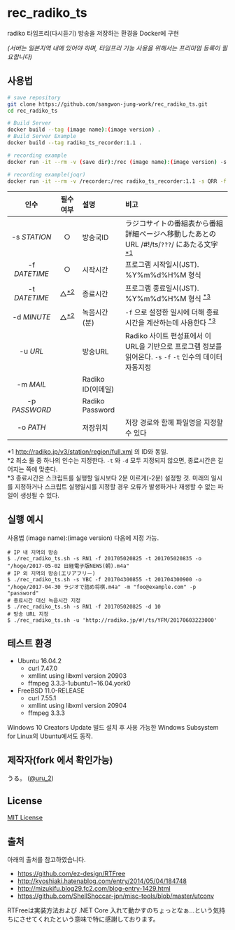 # rec_radiko_ts
radiko 타임프리(다시듣기) 방송을 저장하는 환경을 Docker에 구현

*(서버는 일본지역 내에 있어야 하며, 타임프리 기능 사용을 위해서는 프리미엄 등록이 필요합니다)*

## 사용법
```sh
# save repository
git clone https://github.com/sangwon-jung-work/rec_radiko_ts.git
cd rec_radiko_ts

# Build Server
docker build --tag (image name):(image version) .
# Build Server Example
docker build --tag radiko_ts_recorder:1.1 .

# recording example
docker run -it --rm -v (save dir):/rec (image name):(image version) -s QRR -f 202005312100 -t 202005312130 -o "/rec/(filename).m4a" -m "(ID)" -p "(PW)"

# recording example(joqr)
docker run -it --rm -v /recorder:/rec radiko_ts_recorder:1.1 -s QRR -f 202005312100 -t 202005312130 -o "/rec/AYAKA_ts_2020-05-31-20-59.m4a" -m "(ID)" -p "(PW)"
```

| 인수 | 필수여부 | 설명 | 비고 |
|:-:|:-:|:-|:-|
|-s _STATION_|○|방송국ID|ラジコサイトの番組表から番組詳細ページへ移動したあとのURL  /#!/ts/`???`/ にあたる文字 <sup>[*1](#param_note1)</sup>|
|-f _DATETIME_|○|시작시간|프로그램 시작일시(JST). %Y%m%d%H%M 형식|
|-t _DATETIME_|△<sup>[*2](#param_note2)</sup>|종료시간| 프로그램 종료일시(JST). %Y%m%d%H%M 형식 <sup>[*3](#param_note3)</sup>|
|-d _MINUTE_|△<sup>[*2](#param_note2)</sup>|녹음시간(분)|`-f` 으로 설정한 일시에 더해 종료시간을 계산하는데 사용한다 <sup>[*3](#param_note3)</sup>|
|-u _URL_||방송URL|Radiko 사이트 편성표에서 이 URL을 기반으로 프로그램 정보를 읽어온다. `-s` `-f` `-t` 인수의 데이터 자동지정|
|-m _MAIL_||Radiko ID(이메일)||
|-p _PASSWORD_||Radiko Password||
|-o _PATH_||저장위치|저장 경로와 함께 파일명을 지정할 수 있다|

<a id="param_note1" name="param_note1">*1</a> http://radiko.jp/v3/station/region/full.xml 의 ID와 동일.  
<a id="param_note2" name="param_note2">*2</a> 최소 둘 중 하나의 인수는 지정한다. `-t` 와 `-d` 모두 지정되지 않으면, 종료시간은 길어지는 쪽에 맞춘다.  
<a id="param_note3" name="param_note3">*3</a> 종료시간은 스크립트를 실행할 일시보다 2분 이르게(-2분) 설정할 것. 미래의 일시를 지정하거나 스크립트 실행일시를 지정할 경우 오류가 발생하거나 재생할 수 없는 파일이 생성될 수 있다.


## 실행 예시

사용법 (image name):(image version) 다음에 지정 가능.

```
# IP 내 지역의 방송
$ ./rec_radiko_ts.sh -s RN1 -f 201705020825 -t 201705020835 -o "/hoge/2017-05-02 日経電子版NEWS(朝).m4a"
# IP 외 지역의 방송(エリアフリー)
$ ./rec_radiko_ts.sh -s YBC -f 201704300855 -t 201704300900 -o "/hoge/2017-04-30 ラジオで詰め将棋.m4a" -m "foo@example.com" -p "password"
# 종료시간 대신 녹음시간 지정
$ ./rec_radiko_ts.sh -s RN1 -f 201705020825 -d 10
# 방송 URL 지정
$ ./rec_radiko_ts.sh -u 'http://radiko.jp/#!/ts/YFM/20170603223000'
```

## 테스트 환경
- Ubuntu 16.04.2
    - curl 7.47.0
    - xmllint using libxml version 20903
    - ffmpeg 3.3.3-1ubuntu1~16.04.york0
- FreeBSD 11.0-RELEASE
    - curl 7.55.1
    - xmllint using libxml version 20904
    - ffmpeg 3.3.3

Windows 10 Creators Update 빌드 설치 후 사용 가능한 Windows Subsystem for Linux의 Ubuntu에서도 동작.


##  제작자(fork 에서 확인가능)
うる。 ([@uru_2](https://twitter.com/uru_2))


## License
[MIT License](LICENSE)


## 출처
아래의 출처를 참고하였습니다.

- https://github.com/ez-design/RTFree
- http://kyoshiaki.hatenablog.com/entry/2014/05/04/184748
- http://mizukifu.blog29.fc2.com/blog-entry-1429.html
- https://github.com/ShellShoccar-jpn/misc-tools/blob/master/utconv

RTFreeは実装方法および .NET Core 入れて動かすのちょっとなぁ…という気持ちにさせてくれたという意味で特に感謝しております。
